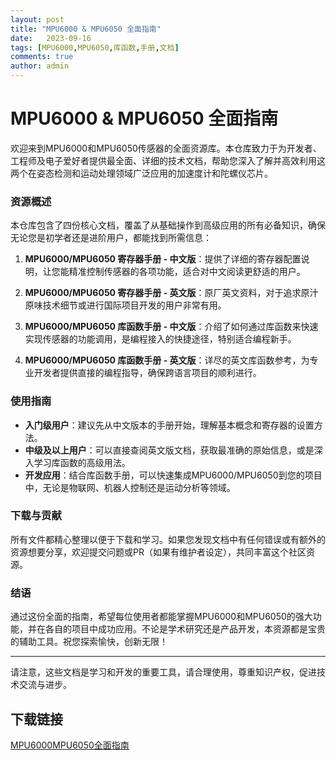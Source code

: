 ```yaml
---
layout: post
title: "MPU6000 & MPU6050 全面指南"
date:   2023-09-16
tags: [MPU6000,MPU6050,库函数,手册,文档]
comments: true
author: admin
---
```

# MPU6000 & MPU6050 全面指南

欢迎来到MPU6000和MPU6050传感器的全面资源库。本仓库致力于为开发者、工程师及电子爱好者提供最全面、详细的技术文档，帮助您深入了解并高效利用这两个在姿态检测和运动处理领域广泛应用的加速度计和陀螺仪芯片。

### 资源概述

本仓库包含了四份核心文档，覆盖了从基础操作到高级应用的所有必备知识，确保无论您是初学者还是进阶用户，都能找到所需信息：

1. **MPU6000/MPU6050 寄存器手册 - 中文版**：提供了详细的寄存器配置说明，让您能精准控制传感器的各项功能，适合对中文阅读更舒适的用户。
   
2. **MPU6000/MPU6050 寄存器手册 - 英文版**：原厂英文资料，对于追求原汁原味技术细节或进行国际项目开发的用户非常有用。
   
3. **MPU6000/MPU6050 库函数手册 - 中文版**：介绍了如何通过库函数来快速实现传感器的功能调用，是编程接入的快捷途径，特别适合编程新手。
   
4. **MPU6000/MPU6050 库函数手册 - 英文版**：详尽的英文库函数参考，为专业开发者提供直接的编程指导，确保跨语言项目的顺利进行。

### 使用指南

- **入门级用户**：建议先从中文版本的手册开始，理解基本概念和寄存器的设置方法。
- **中级及以上用户**：可以直接查阅英文版文档，获取最准确的原始信息，或是深入学习库函数的高级用法。
- **开发应用**：结合库函数手册，可以快速集成MPU6000/MPU6050到您的项目中，无论是物联网、机器人控制还是运动分析等领域。

### 下载与贡献

所有文件都精心整理以便于下载和学习。如果您发现文档中有任何错误或有额外的资源想要分享，欢迎提交问题或PR（如果有维护者设定），共同丰富这个社区资源。

### 结语

通过这份全面的指南，希望每位使用者都能掌握MPU6000和MPU6050的强大功能，并在各自的项目中成功应用。不论是学术研究还是产品开发，本资源都是宝贵的辅助工具。祝您探索愉快，创新无限！

---

请注意，这些文档是学习和开发的重要工具，请合理使用，尊重知识产权，促进技术交流与进步。

## 下载链接

[MPU6000MPU6050全面指南](https://pan.quark.cn/s/f5e38935d0fe)